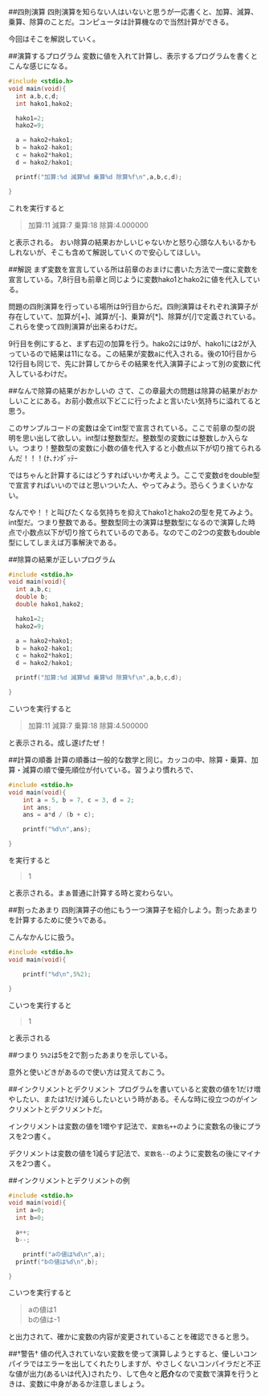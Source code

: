##四則演算
四則演算を知らない人はいないと思うが一応書くと、加算、減算、乗算、除算のことだ。コンピュータは計算機なので当然計算ができる。

今回はそこを解説していく。

##演算するプログラム
変数に値を入れて計算し、表示するプログラムを書くとこんな感じになる。

```c
#include <stdio.h>
void main(void){
  int a,b,c,d;
  int hako1,hako2;

  hako1=2;
  hako2=9;

  a = hako2+hako1;
  b = hako2-hako1;
  c = hako2*hako1;
  d = hako2/hako1;

  printf("加算:%d 減算%d 乗算%d 除算%f\n",a,b,c,d);

}
```
これを実行すると
>加算:11 減算:7 乗算:18 除算:4.000000

と表示される。
おい除算の結果おかしいじゃないかと怒り心頭な人もいるかもしれないが、そこも含めて解説していくので安心してほしい。

##解説
まず変数を宣言している所は前章のおまけに書いた方法で一度に変数を宣言している。7,8行目も前章と同じように変数hako1とhako2に値を代入している。

問題の四則演算を行っている場所は9行目からだ。四則演算はそれぞれ演算子が存在していて、加算が[+]、減算が[-]、乗算が[\*]、除算が[/]で定義されている。これらを使って四則演算が出来るわけだ。

9行目を例にすると、まず右辺の加算を行う。hako2には9が、hako1には2が入っているので結果は11になる。この結果が変数aに代入される。後の10行目から12行目も同じで、先に計算してからその結果を代入演算子によって別の変数に代入しているわけだ。



##なんで除算の結果がおかしいの
さて、この章最大の問題は除算の結果がおかしいことにある。お前小数点以下どこに行ったよと言いたい気持ちに溢れてると思う。

このサンプルコードの変数は全てint型で宣言されている。ここで前章の型の説明を思い出して欲しい。int型は整数型だ。整数型の変数には整数しか入らない。つまり！整数型の変数に小数の値を代入すると小数点以下が切り捨てられるんだ！！！(ﾅ､ﾅﾝﾀﾞｯﾃｰ

ではちゃんと計算するにはどうすればいいか考えよう。ここで変数dをdouble型で宣言すればいいのではと思いついた人、やってみよう。恐らくうまくいかない。

なんでや！！と叫びたくなる気持ちを抑えてhako1とhako2の型を見てみよう。int型だ。つまり整数である。整数型同士の演算は整数型になるので演算した時点で小数点以下が切り捨てられているのである。なのでこの2つの変数もdouble型にしてしまえば万事解決である。

##除算の結果が正しいプログラム
```c
#include <stdio.h>
void main(void){
  int a,b,c;
  double b;
  double hako1,hako2;

  hako1=2;
  hako2=9;

  a = hako2+hako1;
  b = hako2-hako1;
  c = hako2*hako1;
  d = hako2/hako1;

  printf("加算:%d 減算%d 乗算%d 除算%f\n",a,b,c,d);

}
```
こいつを実行すると
>加算:11 減算:7 乗算:18 除算:4.500000

と表示される。成し遂げたぜ！

##計算の順番
計算の順番は一般的な数学と同じ。カッコの中、除算・乗算、加算・減算の順で優先順位が付いている。習うより慣れろで、

```c
#include <stdio.h>
void main(void){
	int a = 5, b = 7, c = 3, d = 2;
	int ans;
	ans = a*d / (b + c);

	printf("%d\n",ans);

}
```
を実行すると
>1

と表示される。まぁ普通に計算する時と変わらない。

##割ったあまり
四則演算子の他にもう一つ演算子を紹介しよう。割ったあまりを計算するために使う``%``である。


こんなかんじに扱う。
```c
#include <stdio.h>
void main(void){

	printf("%d\n",5%2);

}
```
こいつを実行すると
>1

と表示される

##つまり
``5%2``は5を2で割ったあまりを示している。

意外と使いどきがあるので使い方は覚えておこう。

##インクリメントとデクリメント
プログラムを書いていると変数の値を1だけ増やしたい、または1だけ減らしたいという時がある。そんな時に役立つのがインクリメントとデクリメントだ。

インクリメントは変数の値を1増やす記法で、``変数名++``のように変数名の後にプラスを2つ書く。

デクリメントは変数の値を1減らす記法で、``変数名--``のように変数名の後にマイナスを2つ書く。

##インクリメントとデクリメントの例
```c
#include <stdio.h>
void main(void){
  int a=0;
  int b=0;

  a++;
  b--;

	printf("aの値は%d\n",a);
  printf("bの値は%d\n",b);

}
```
こいつを実行すると
>aの値は1  
>bの値は-1

と出力されて、確かに変数の内容が変更されていることを確認できると思う。

##†警告†
値の代入されていない変数を使って演算しようとすると、優しいコンパイラではエラーを出してくれたりしますが、やさしくないコンパイラだと不正な値が出力(あるいは代入)されたり、して色々と**厄介**なので変数で演算を行うときは、変数に中身があるか注意しましょう。
